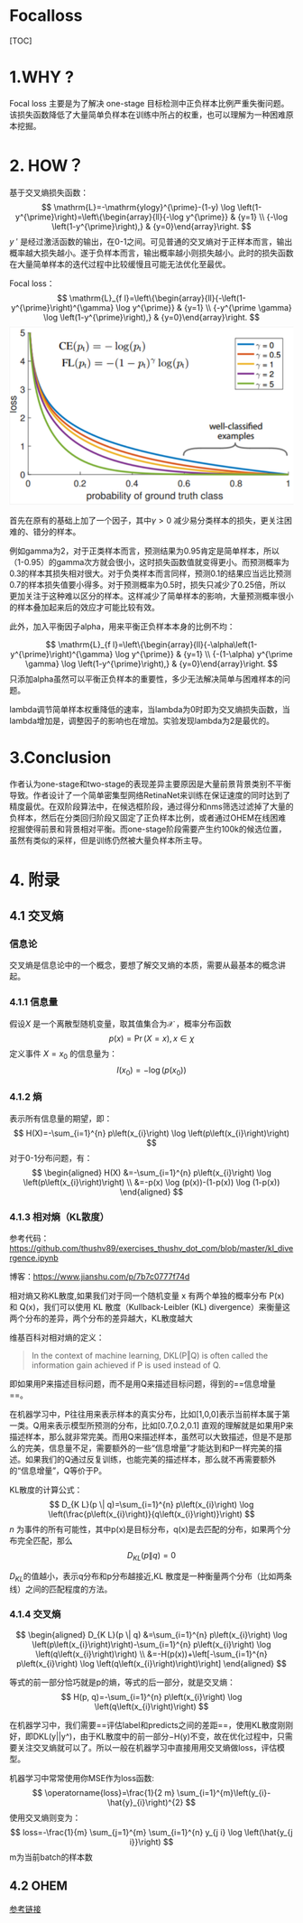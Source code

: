 <h1>Focalloss</h1>

[TOC]



# 1.WHY ?

Focal loss 主要是为了解决 one-stage 目标检测中正负样本比例严重失衡问题。该损失函数降低了大量简单负样本在训练中所占的权重，也可以理解为一种困难原本挖掘。

# 2. HOW？

基于交叉熵损失函数：
$$
\mathrm{L}=-\mathrm{ylogy}^{\prime}-(1-y) \log \left(1-y^{\prime}\right)=\left\{\begin{array}{ll}{-\log y^{\prime}} & {y=1} \\ {-\log \left(1-y^{\prime}\right),} & {y=0}\end{array}\right.
$$
$y~'$  是经过激活函数的输出，在0-1之间。可见普通的交叉熵对于正样本而言，输出概率越大损失越小。遂于负样本而言，输出概率越小则损失越小。此时的损失函数在大量简单样本的迭代过程中比较缓慢且可能无法优化至最优。

Focal loss：
$$
\mathrm{L}_{f l}=\left\{\begin{array}{ll}{-\left(1-y^{\prime}\right)^{\gamma} \log y^{\prime}} & {y=1} \\ {-y^{\prime \gamma} \log \left(1-y^{\prime}\right),} & {y=0}\end{array}\right.
$$
![pogrc](Focalloss.assets\pogtc.png)

首先在原有的基础上加了一个因子，其中$\gamma > 0$  减少易分类样本的损失，更关注困难的、错分的样本。

例如gamma为2，对于正类样本而言，预测结果为0.95肯定是简单样本，所以（1-0.95）的gamma次方就会很小，这时损失函数值就变得更小。而预测概率为0.3的样本其损失相对很大。对于负类样本而言同样，预测0.1的结果应当远比预测0.7的样本损失值要小得多。对于预测概率为0.5时，损失只减少了0.25倍，所以更加关注于这种难以区分的样本。这样减少了简单样本的影响，大量预测概率很小的样本叠加起来后的效应才可能比较有效。

此外，加入平衡因子alpha，用来平衡正负样本本身的比例不均：

$$
\mathrm{L}_{f l}=\left\{\begin{array}{ll}{-\alpha\left(1-y^{\prime}\right)^{\gamma} \log y^{\prime}} & {y=1} \\ {-(1-\alpha) y^{\prime \gamma} \log \left(1-y^{\prime}\right),} & {y=0}\end{array}\right.
$$
只添加alpha虽然可以平衡正负样本的重要性，多少无法解决简单与困难样本的问题。

lambda调节简单样本权重降低的速率，当lambda为0时即为交叉熵损失函数，当lambda增加是，调整因子的影响也在增加。实验发现lambda为2是最优的。

# 3.Conclusion

作者认为one-stage和two-stage的表现差异主要原因是大量前景背景类别不平衡导致。作者设计了一个简单密集型网络RetinaNet来训练在保证速度的同时达到了精度最优。在双阶段算法中，在候选框阶段，通过得分和nms筛选过滤掉了大量的负样本，然后在分类回归阶段又固定了正负样本比例，或者通过OHEM在线困难挖掘使得前景和背景相对平衡。而one-stage阶段需要产生约100k的候选位置，虽然有类似的采样，但是训练仍然被大量负样本所主导。

# 4. 附录

## 4.1 交叉熵

### 信息论

交叉熵是信息论中的一个概念，要想了解交叉熵的本质，需要从最基本的概念讲起。

### 4.1.1 信息量

假设$X$ 是一个离散型随机变量，取其值集合为$\mathcal{X}$ ，概率分布函数 
$$
p(x)=\operatorname{Pr}(X=x), x \in \chi
$$
定义事件 $X=x_0$ 的信息量为：
$$
I\left(x_{0}\right)=-\log \left(p\left(x_{0}\right)\right)
$$

### 4.1.2 熵

表示所有信息量的期望，即：
$$
H(X)=-\sum_{i=1}^{n} p\left(x_{i}\right) \log \left(p\left(x_{i}\right)\right)
$$
对于0-1分布问题，有：
$$
\begin{aligned} H(X) &=-\sum_{i=1}^{n} p\left(x_{i}\right) \log \left(p\left(x_{i}\right)\right) \\ &=-p(x) \log (p(x))-(1-p(x)) \log (1-p(x)) \end{aligned}
$$

### 4.1.3 相对熵（KL散度）

参考代码：https://github.com/thushv89/exercises_thushv_dot_com/blob/master/kl_divergence.ipynb

博客：https://www.jianshu.com/p/7b7c0777f74d

相对熵又称KL散度,如果我们对于同一个随机变量 x 有两个单独的概率分布 P(x) 和 Q(x)，我们可以使用 KL 散度（Kullback-Leibler (KL) divergence）来衡量这两个分布的差异，两个分布的差异越大，KL散度越大

维基百科对相对熵的定义：

> In the context of machine learning, DKL(P‖Q) is often called the information gain achieved if P is used instead of Q.

即如果用P来描述目标问题，而不是用Q来描述目标问题，得到的==信息增量==。

在机器学习中，P往往用来表示样本的真实分布，比如[1,0,0]表示当前样本属于第一类。Q用来表示模型所预测的分布，比如[0.7,0.2,0.1] 
直观的理解就是如果用P来描述样本，那么就非常完美。而用Q来描述样本，虽然可以大致描述，但是不是那么的完美，信息量不足，需要额外的一些“信息增量”才能达到和P一样完美的描述。如果我们的Q通过反复训练，也能完美的描述样本，那么就不再需要额外的“信息增量”，Q等价于P。

KL散度的计算公式：
$$
D_{K L}(p \| q)=\sum_{i=1}^{n} p\left(x_{i}\right) \log \left(\frac{p\left(x_{i}\right)}{q\left(x_{i}\right)}\right)
$$
$n$ 为事件的所有可能性，其中p(x)是目标分布，q(x)是去匹配的分布，如果两个分布完全匹配，那么
$$
D_{K L}(p \| q)=0
$$


$D_{KL}$的值越小，表示q分布和p分布越接近,KL 散度是一种衡量两个分布（比如两条线）之间的匹配程度的方法。



### 4.1.4 交叉熵

$$
\begin{aligned} D_{K L}(p \| q) &=\sum_{i=1}^{n} p\left(x_{i}\right) \log \left(p\left(x_{i}\right)\right)-\sum_{i=1}^{n} p\left(x_{i}\right) \log \left(q\left(x_{i}\right)\right) \\ &=-H(p(x))+\left[-\sum_{i=1}^{n} p\left(x_{i}\right) \log \left(q\left(x_{i}\right)\right)\right] \end{aligned}
$$

等式的前一部分恰巧就是p的熵，等式的后一部分，就是交叉熵： 
$$
H(p, q)=-\sum_{i=1}^{n} p\left(x_{i}\right) \log \left(q\left(x_{i}\right)\right)
$$

在机器学习中，我们需要==评估label和predicts之间的差距==，使用KL散度刚刚好，即DKL(y||y^)，由于KL散度中的前一部分−H(y)不变，故在优化过程中，只需要关注交叉熵就可以了。所以一般在机器学习中直接用用交叉熵做loss，评估模型。

机器学习中常常使用你MSE作为loss函数:
$$
\operatorname{loss}=\frac{1}{2 m} \sum_{i=1}^{m}\left(y_{i}-\hat{y}_{i}\right)^{2}
$$
使用交叉熵则变为：
$$
loss=-\frac{1}{m} \sum_{j=1}^{m} \sum_{i=1}^{n} y_{j i} \log \left(\hat{y_{j i}}\right)
$$
m为当前batch的样本数



## 4.2 OHEM

[参考链接](https://blog.csdn.net/wfei101/article/details/78067257)